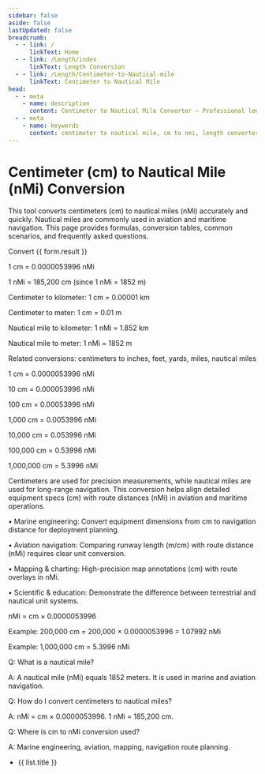 ```yaml
---
sidebar: false
aside: false
lastUpdated: false
breadcrumb:
  - - link: /
      linkText: Home
  - - link: /Length/index
      linkText: Length Conversion
  - - link: /Length/Centimeter-to-Nautical-mile
      linkText: Centimeter to Nautical Mile
head:
  - - meta
    - name: description
      content: Centimeter to Nautical Mile Converter — Professional length conversion for cm to nautical miles (nMi). Includes precise formulas, conversion tables, and practical examples used in navigation, mapping, and engineering.
  - - meta
    - name: keywords
      content: centimeter to nautical mile, cm to nmi, length converter, unit conversion, distance conversion, mapping, navigation, marine, nautical mile conversion, centimeter conversion, length table
---
```


# Centimeter (cm) to Nautical Mile (nMi) Conversion

This tool converts centimeters (cm) to nautical miles (nMi) accurately and quickly. Nautical miles are commonly used in aviation and maritime navigation. This page provides formulas, conversion tables, common scenarios, and frequently asked questions.

<script setup>
import { reactive } from 'vue'
import { NCard, NButton, NForm, NFormItem, NInputNumber, NGrid, NGi, NTag } from 'naive-ui'
import { Length } from '../files'
const seoKey = [
  'Unit converter','Unit conversion','Length converter','Length unit conversion','cm to nmi','centimeter to nautical mile',
  'navigation distance','mapping units','marine measurement','distance conversion','measurement conversion','engineering units'
]
const form = reactive({ title: 'Centimeter to Nautical Mile Conversion', value: 0, result: 0 })
const convertHandler = () => {
  if (!form.value) return (form.result = 'Please enter a valid number.')
  form.result = `${form.value} cm = ${(form.value * 0.0000053996).toFixed(8)} nMi`
}
</script>

<n-grid cols="1 s:1 m:1 l:1 xl:2 2xl:2" x-gap="40">
  <n-gi>
    <n-card :hoverable="true" :bordered="false" size="huge" :title="form.title">
      <n-form label-placement="left" label-width="auto" require-mark-placement="right-hanging" :style="{ maxWidth: '640px' }">
        <n-form-item label="Centimeter (cm)">
          <n-input-number v-model:value="form.value" clearable placeholder="Enter centimeters" />
        </n-form-item>
        <n-form-item>
          <n-button type="primary" @click="convertHandler">Convert</n-button>
        </n-form-item>
        <n-form-item label="Result">
          <n-tag type="success">{{ form.result }}</n-tag>
        </n-form-item>
      </n-form>
      <template #footer>
        <div style="display: inline-block">
          SEO: Navigation, marine, mapping keywords —
          <span v-for="(item, index) in seoKey" :key="index">{{ item }}, </span>
        </div>
      </template>
    </n-card>
  </n-gi>
  <n-gi>
    <n-grid cols="1 s:1 m:1 l:1 xl:2 2xl:2" x-gap="40">
      <n-gi>
        <n-card :bordered="false" :hoverable="true" title="Common Conversion Formulas">
          <p>1 cm = 0.0000053996 nMi</p>
          <p>1 nMi = 185,200 cm (since 1 nMi = 1852 m)</p>
          <p>Centimeter to kilometer: 1 cm = 0.00001 km</p>
          <p>Centimeter to meter: 1 cm = 0.01 m</p>
          <p>Nautical mile to kilometer: 1 nMi = 1.852 km</p>
          <p>Nautical mile to meter: 1 nMi = 1852 m</p>
          <p>Related conversions: centimeters to inches, feet, yards, miles, nautical miles</p>
        </n-card>
      </n-gi>
      <n-gi>
        <n-card :bordered="false" :hoverable="true" title="Basic Conversion Table">
          <p>1 cm = 0.0000053996 nMi</p>
          <p>10 cm = 0.000053996 nMi</p>
          <p>100 cm = 0.00053996 nMi</p>
          <p>1,000 cm = 0.0053996 nMi</p>
          <p>10,000 cm = 0.053996 nMi</p>
          <p>100,000 cm = 0.53996 nMi</p>
          <p>1,000,000 cm = 5.3996 nMi</p>
        </n-card>
      </n-gi>
      <n-gi>
        <n-card :bordered="false" :hoverable="true" title="Practical Applications">
          <p>
            Centimeters are used for precision measurements, while nautical miles are used for long-range navigation. This conversion helps align detailed equipment specs (cm) with route distances (nMi) in aviation and maritime operations.
          </p>
          <p>
            • Marine engineering: Convert equipment dimensions from cm to navigation distance for deployment planning.
          </p>
          <p>
            • Aviation navigation: Comparing runway length (m/cm) with route distance (nMi) requires clear unit conversion.
          </p>
          <p>
            • Mapping & charting: High-precision map annotations (cm) with route overlays in nMi.
          </p>
          <p>
            • Scientific & education: Demonstrate the difference between terrestrial and nautical unit systems.
          </p>
        </n-card>
      </n-gi>
      <n-gi>
        <n-card :bordered="false" :hoverable="true" title="Conversion Formula">
          <p>nMi = cm × 0.0000053996</p>
          <p>Example: 200,000 cm = 200,000 × 0.0000053996 = 1.07992 nMi</p>
          <p>Example: 1,000,000 cm = 5.3996 nMi</p>
        </n-card>
      </n-gi>
      <n-gi>
        <n-card :hoverable="true" :bordered="false" title="Frequently Asked Questions">
          <p>Q: What is a nautical mile?</p>
          <p>A: A nautical mile (nMi) equals 1852 meters. It is used in marine and aviation navigation.</p>
          <p>Q: How do I convert centimeters to nautical miles?</p>
          <p>A: nMi = cm × 0.0000053996. 1 nMi = 185,200 cm.</p>
          <p>Q: Where is cm to nMi conversion used?</p>
          <p>A: Marine engineering, aviation, mapping, navigation route planning.</p>
        </n-card>
      </n-gi>
    </n-grid>
  </n-gi>
</n-grid>

<n-grid cols="1 200:2 600:3 800:4 1200:5" x-gap="20" y-gap="20">
  <n-gi v-for="(item, index) in Length" :key="index">
    <n-card :title="item.title" :bordered="false" :hoverable="true">
      <ul style="padding-left: 20px">
        <li v-for="(list, key) in item.list" :key="key"><a :href="list.link">{{ list.title }}</a></li>
      </ul>
    </n-card>
  </n-gi>
</n-grid>